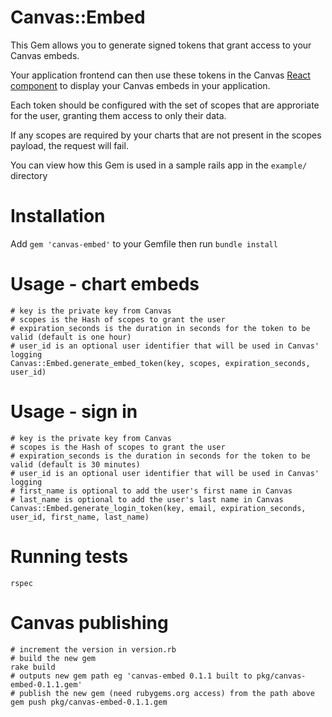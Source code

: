 # Canvas::Embed

This Gem allows you to generate signed tokens that grant access to your Canvas embeds.

Your application frontend can then use these tokens in the Canvas [React component](https://github.com/canvas/embeds/tree/main/react) to display your Canvas embeds in your application.

Each token should be configured with the set of scopes that are approriate for the user, granting them access to only their data.

If any scopes are required by your charts that are not present in the scopes payload, the request will fail.

You can view how this Gem is used in a sample rails app in the `example/` directory

# Installation

Add `gem 'canvas-embed'` to your Gemfile then run `bundle install`

# Usage - chart embeds

```
# key is the private key from Canvas
# scopes is the Hash of scopes to grant the user
# expiration_seconds is the duration in seconds for the token to be valid (default is one hour)
# user_id is an optional user identifier that will be used in Canvas' logging
Canvas::Embed.generate_embed_token(key, scopes, expiration_seconds, user_id)
```

# Usage - sign in

```
# key is the private key from Canvas
# scopes is the Hash of scopes to grant the user
# expiration_seconds is the duration in seconds for the token to be valid (default is 30 minutes)
# user_id is an optional user identifier that will be used in Canvas' logging
# first_name is optional to add the user's first name in Canvas
# last_name is optional to add the user's last name in Canvas
Canvas::Embed.generate_login_token(key, email, expiration_seconds, user_id, first_name, last_name)
```

# Running tests

```
rspec
```

# Canvas publishing

```
# increment the version in version.rb
# build the new gem
rake build
# outputs new gem path eg 'canvas-embed 0.1.1 built to pkg/canvas-embed-0.1.1.gem'
# publish the new gem (need rubygems.org access) from the path above
gem push pkg/canvas-embed-0.1.1.gem
```